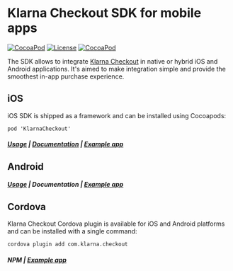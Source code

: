 # Klarna Checkout SDK for mobile apps
[![CocoaPod](https://img.shields.io/cocoapods/v/KlarnaCheckout.svg?style=flat)](https://cocoapods.org/pods/KlarnaCheckout)
[![License](https://img.shields.io/cocoapods/l/KlarnaCheckout.svg?style=flat)](https://github.com/klarna/kco-mobile-sdk/blob/master/LICENSE)
[![CocoaPod](https://img.shields.io/cocoapods/p/KlarnaCheckout.svg?style=flat)](https://cocoapods.org/pods/KlarnaCheckout)

The SDK allows to integrate [Klarna Checkout](https://www.klarna.com/us/business/sell-online-with-klarna) in native or hybrid iOS and Android applications. It's aimed to make integration simple and provide the smoothest in-app purchase experience.

## iOS

iOS SDK is shipped as a framework and can be installed using Cocoapods:

```
pod 'KlarnaCheckout'
```

##### [Usage](ios/README.md) | [Documentation](https://cocoadocs.org/docsets/KlarnaCheckout/) | [Example app](https://github.com/klarna/kco-ios-sample-app)



## Android

##### [Usage](android/README.md) | Documentation | [Example app](https://github.com/klarna/kco-android-sample-app)

## Cordova

Klarna Checkout Cordova plugin is available for iOS and Android platforms and can be installed with a single command:

```
cordova plugin add com.klarna.checkout
```

##### NPM | [Example app](https://github.com/klarna/kco-cordova-sample-app)

